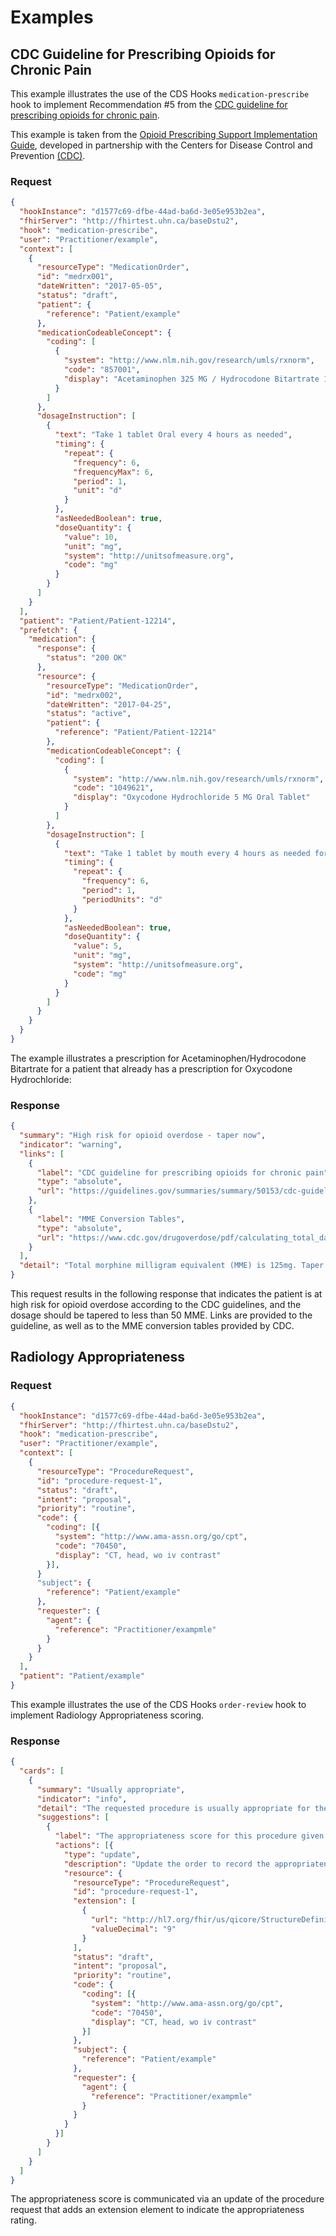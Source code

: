 # Examples

## CDC Guideline for Prescribing Opioids for Chronic Pain

This example illustrates the use of the CDS Hooks `medication-prescribe` hook to implement Recommendation #5 from the [CDC guideline for prescribing opioids for chronic pain](https://guidelines.gov/summaries/summary/50153/cdc-guideline-for-prescribing-opioids-for-chronic-pain---united-states-2016#420).

This example is taken from the [Opioid Prescribing Support Implementation Guide](http://build.fhir.org/ig/cqframework/opioid-cds/), developed in partnership with the Centers for Disease Control and Prevention [(CDC)](https://www.cdc.gov/).

### Request

```json
{
  "hookInstance": "d1577c69-dfbe-44ad-ba6d-3e05e953b2ea",
  "fhirServer": "http://fhirtest.uhn.ca/baseDstu2",
  "hook": "medication-prescribe",
  "user": "Practitioner/example",
  "context": [
    {
      "resourceType": "MedicationOrder",
      "id": "medrx001",
      "dateWritten": "2017-05-05",
      "status": "draft",
      "patient": {
        "reference": "Patient/example"
      },
      "medicationCodeableConcept": {
        "coding": [
          {
            "system": "http://www.nlm.nih.gov/research/umls/rxnorm",
            "code": "857001",
            "display": "Acetaminophen 325 MG / Hydrocodone Bitartrate 10 MG Oral Tablet"
          }
        ]
      },
      "dosageInstruction": [
        {
          "text": "Take 1 tablet Oral every 4 hours as needed",
          "timing": {
            "repeat": {
              "frequency": 6,
              "frequencyMax": 6,
              "period": 1,
              "unit": "d"
            }
          },
          "asNeededBoolean": true,
          "doseQuantity": {
            "value": 10,
            "unit": "mg",
            "system": "http://unitsofmeasure.org",
            "code": "mg"
          }
        }
      ]
    }
  ],
  "patient": "Patient/Patient-12214",
  "prefetch": {
    "medication": {
      "response": {
        "status": "200 OK"
      },
      "resource": {
        "resourceType": "MedicationOrder",
        "id": "medrx002",
        "dateWritten": "2017-04-25",
        "status": "active",
        "patient": {
          "reference": "Patient/Patient-12214"
        },
        "medicationCodeableConcept": {
          "coding": [
            {
              "system": "http://www.nlm.nih.gov/research/umls/rxnorm",
              "code": "1049621",
              "display": "Oxycodone Hydrochloride 5 MG Oral Tablet"
            }
          ]
        },
        "dosageInstruction": [
          {
            "text": "Take 1 tablet by mouth every 4 hours as needed for pain.",
            "timing": {
              "repeat": {
                "frequency": 6,
                "period": 1,
                "periodUnits": "d"
              }
            },
            "asNeededBoolean": true,
            "doseQuantity": {
              "value": 5,
              "unit": "mg",
              "system": "http://unitsofmeasure.org",
              "code": "mg"
            }
          }
        ]
      }
    }
  }
}
```

The example illustrates a prescription for Acetaminophen/Hydrocodone Bitartrate for a patient that already has a prescription for Oxycodone Hydrochloride:

### Response

```json
{
  "summary": "High risk for opioid overdose - taper now",
  "indicator": "warning",
  "links": [
    {
      "label": "CDC guideline for prescribing opioids for chronic pain",
      "type": "absolute",
      "url": "https://guidelines.gov/summaries/summary/50153/cdc-guideline-for-prescribing-opioids-for-chronic-pain---united-states-2016#420"
    },
    {
      "label": "MME Conversion Tables",
      "type": "absolute",
      "url": "https://www.cdc.gov/drugoverdose/pdf/calculating_total_daily_dose-a.pdf"
    }
  ],
  "detail": "Total morphine milligram equivalent (MME) is 125mg. Taper to less than 50."
}
```

This request results in the following response that indicates the patient is at high risk for opioid overdose according to the CDC guidelines, and the dosage should be tapered to less than 50 MME. Links are provided to the guideline, as well as to the MME conversion tables provided by CDC.

## Radiology Appropriateness

### Request

```json
{
  "hookInstance": "d1577c69-dfbe-44ad-ba6d-3e05e953b2ea",
  "fhirServer": "http://fhirtest.uhn.ca/baseDstu2",
  "hook": "medication-prescribe",
  "user": "Practitioner/example",
  "context": [
    {
      "resourceType": "ProcedureRequest",
      "id": "procedure-request-1",
      "status": "draft",
      "intent": "proposal",
      "priority": "routine",
      "code": {
        "coding": [{
          "system": "http://www.ama-assn.org/go/cpt",
          "code": "70450",
          "display": "CT, head, wo iv contrast"
        }],
      }
      "subject": {
        "reference": "Patient/example"
      },
      "requester": {
        "agent": {
          "reference": "Practitioner/exampmle"
        }
      }
    }
  ],
  "patient": "Patient/example"
}
```

This example illustrates the use of the CDS Hooks `order-review` hook to implement Radiology Appropriateness scoring.

### Response

```json
{
  "cards": [
    {
      "summary": "Usually appropriate",
      "indicator": "info",
      "detail": "The requested procedure is usually appropriate for the given indications.",
      "suggestions": [
        {
          "label": "The appropriateness score for this procedure given these indications is 9, usually appropriate.",
          "actions": [{
            "type": "update",
            "description": "Update the order to record the appropriateness score.",
            "resource": {
              "resourceType": "ProcedureRequest",
              "id": "procedure-request-1",
              "extension": [
                {
                  "url": "http://hl7.org/fhir/us/qicore/StructureDefinition/procedurerequest-appropriatenessScore",
                  "valueDecimal": "9"
                }
              ],
              "status": "draft",
              "intent": "proposal",
              "priority": "routine",
              "code": {
                "coding": [{
                  "system": "http://www.ama-assn.org/go/cpt",
                  "code": "70450",
                  "display": "CT, head, wo iv contrast"
                }]
              },
              "subject": {
                "reference": "Patient/example"
              },
              "requester": {
                "agent": {
                  "reference": "Practitioner/exampmle"
                }
              }
            }
          }]
        }
      ]
    }
  ]
}
```

The appropriateness score is communicated via an update of the procedure request that adds an extension element to indicate the appropriateness rating.

